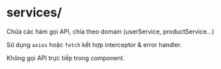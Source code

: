 # services/

Chứa các hàm gọi API, chia theo domain (userService, productService...)

Sử dụng `axios` hoặc `fetch` kết hợp interceptor & error handler.

Không gọi API trực tiếp trong component.
